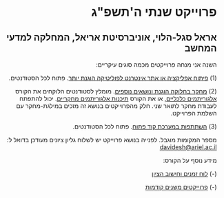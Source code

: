 <div dir='rtl' lang='he'>

# פרוייקט שנתי ה'תשפ"ג
## אראל סגל-הלוי, אוניברסיטת אריאל, המחלקה למדעי המחשב

השנה אני מנחה פרוייקטים מכמה סוגים עיקריים:

(1) [פיתוח אפליקציה או אתר אינטרנט לפוליטיקה הוגנת יותר](fair-politics.md). פתוח לכל הסטודנטים.

(2) [מחקר בחלוקה הוגנת ונושאים נוספים](research/README.md). 
מומלץ לסטודנטים הלוקחים את הקורס
 [אלגוריתמים כלכליים][economic-alg], 
 או את הקורס
 [תיכנות אלגוריתמים מחקריים][research-alg].
 יכול להתפתח לעבודת מחקר לתואר שני.
חלק מהפרוייקטים בנושא זה מזכים במילגת-מחקר עם השלמת הפרוייקט.

(3) [השתתפות במערכת קוד פתוח](opensource/README.md). פתוח לכל הסטודנטים. 


<!---
(4) [פיתוח משחק מחשב "רציני"](games/README.md) - חינוכי או מחקרי. פתוח לסטודנטים הלוקחים את הקורס [פיתוח משחקי מחשב][gamedev].
-->

מספר המקומות מוגבל. לפנייה בנושא פרוייקט יש לשלוח גליון ציונים מעודכן בדואל ל:
davidesh@ariel.ac.il


מידע נוסף על הקורס:

(-) [לוח זמנים וחישוב הציון](timetable.md)

(-) [פרוייקטים משנים קודמות](past-projects.md)


</div>


[economic-alg]: https://github.com/erelsgl-at-ariel/algorithms-5783
[research-alg]: https://github.com/erelsgl-at-ariel/research-5783
[gamedev]: https://github.com/gamedev-at-ariel/gamedev-5783

